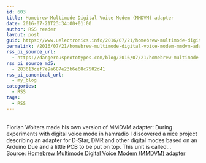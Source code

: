 ```yaml
---
id: 603
title: Homebrew Multimode Digital Voice Modem (MMDVM) adapter
date: 2016-07-21T23:34:00+01:00
author: RSS reader
layout: post
guid: https://www.uelectronics.info/2016/07/21/homebrew-multimode-digital-voice-modem-mmdvm-adapter/
permalink: /2016/07/21/homebrew-multimode-digital-voice-modem-mmdvm-adapter/
rss_pi_source_url:
  - https://dangerousprototypes.com/blog/2016/07/21/homebrew-multimode-digital-voice-modem-mmdvm-adapter/
rss_pi_source_md5:
  - 283613cef7e9a687e23b6e68c7502d41
rss_pi_canonical_url:
  - my_blog
categories:
  - RSS
tags:
  - RSS
---
```

&#013;  
Florian Wolters made his own version of MMDVM adapter: During experiments with digital voice mode in hamradio I discovered a nice project describing an adapter for D-Star, DMR and other digital modes based on an Arduino Due and a little PCB to be put on top. This unit is called…&#013;  
Source: <a href="https://dangerousprototypes.com/blog/2016/07/21/homebrew-multimode-digital-voice-modem-mmdvm-adapter/" target="_blank">Homebrew Multimode Digital Voice Modem (MMDVM) adapter</a>